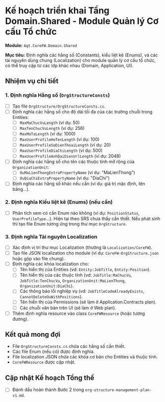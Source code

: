 # Kế hoạch triển khai Tầng Domain.Shared - Module Quản lý Cơ cấu Tổ chức

**Module:** `Aqt.CoreFW.Domain.Shared`

**Mục tiêu:** Định nghĩa các hằng số (Constants), kiểu liệt kê (Enums), và các tài nguyên dùng chung (Localization) cho module quản lý cơ cấu tổ chức, có thể truy cập từ các lớp khác nhau (Domain, Application, UI).

## Nhiệm vụ chi tiết

### 1. Định nghĩa Hằng số (`OrgStructureConsts`)

- [ ] Tạo file `OrgStructure/OrgStructureConsts.cs`.
- [ ] Định nghĩa các hằng số cho độ dài tối đa của các trường chuỗi trong Entities:
    - [ ] `MaxMaChucVuLength` (ví dụ: 50)
    - [ ] `MaxTenChucVuLength` (ví dụ: 256)
    - [ ] `MaxMoTaLength` (ví dụ: 1000)
    - [ ] `MaxUserProfileHoTenLength` (ví dụ: 100)
    - [ ] `MaxUserProfileSoDienThoaiLength` (ví dụ: 20)
    - [ ] `MaxUserProfileDiaChiLength` (ví dụ: 500)
    - [ ] `MaxUserProfileAnhDaiDienUrlLength` (ví dụ: 2048)
- [ ] Định nghĩa các hằng số cho tên các thuộc tính mở rộng của `OrganizationUnit`:
    - [ ] `OuMaLienThongExtraPropertyName` (ví dụ: "MaLienThong")
    - [ ] `OuDiaChiExtraPropertyName` (ví dụ: "DiaChi")
- [ ] Định nghĩa các hằng số khác nếu cần (ví dụ: giá trị mặc định, tên bảng...).

### 2. Định nghĩa Kiểu liệt kê (Enums) (nếu cần)

- [ ] Phân tích xem có cần Enum nào không (ví dụ: `PositionStatus`, `UserProfileType`...). Hiện tại theo SRS chưa thấy cần thiết. Nếu phát sinh thì tạo file Enum tương ứng trong thư mục `OrgStructure`.

### 3. Định nghĩa Tài nguyên Localization

- [ ] Xác định vị trí thư mục Localization (thường là `Localization/CoreFW`).
- [ ] Tạo file JSON localization cho module (ví dụ: `CoreFW-OrgStructure.json` hoặc gộp vào file chung).
- [ ] Định nghĩa các khóa localization cho:
    - [ ] Tên hiển thị của Entities (vd: `Entity:JobTitle`, `Entity:Position`).
    - [ ] Tên hiển thị của các thuộc tính (vd: `JobTitle:MaChucVu`, `JobTitle:TenChucVu`, `OrganizationUnit:MaLienThong`, `OrganizationUnit:DiaChi`).
    - [ ] Các thông báo lỗi nghiệp vụ (vd: `JobTitleCodeAlreadyExists`, `CannotDeleteOuWithPositions`).
    - [ ] Tên hiển thị của Permissions (sẽ làm ở Application.Contracts plan).
    - [ ] Các chuỗi văn bản trên UI (sẽ làm ở Web plan).
- [ ] Thêm định nghĩa resource vào class `CoreFWResource` (hoặc tương đương).

## Kết quả mong đợi

- File `OrgStructureConsts.cs` chứa các hằng số cần thiết.
- Các file Enum (nếu có) được định nghĩa.
- File localization JSON chứa các khóa cơ bản cho Entities và thuộc tính.
- `CoreFWResource` được cập nhật.

## Cập nhật Kế hoạch Tổng thể

- [ ] Đánh dấu hoàn thành Bước 2 trong `org-structure-management-plan-v1.md`.